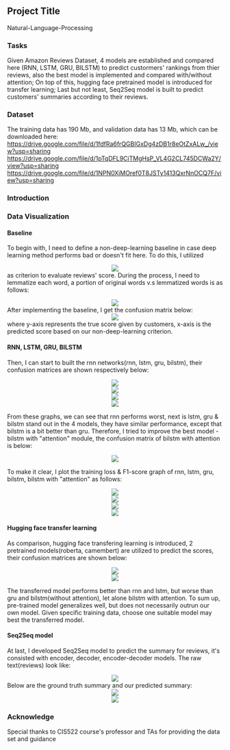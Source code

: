 ## Project Title

Natural-Language-Processing  


### Tasks

Given Amazon Reviews Dataset, 4 models are established and compared here (RNN, LSTM, GRU, BILSTM) to predict custormers' rankings from thier reviews, also the best model is implemented and compared with/without attention; On top of this, hugging face pretrained model is introduced for transfer learning; Last but not least, Seq2Seq model is built to predict customers' summaries according to their reviews.  


### Dataset

The training data has 190 Mb, and validation data has 13 Mb, which can be downloaded here:  
https://drive.google.com/file/d/1fdfRa6frQGBIGxDg4zDB1r8eOtZxALw_/view?usp=sharing  
https://drive.google.com/file/d/1pTqDFL9CiTMgHsP_VL4G2CL745DCWa2Y/view?usp=sharing  
https://drive.google.com/file/d/1NPN0XjMOref0T8JSTy1413QxrNnOCQ7F/view?usp=sharing  


### Introduction



### Data Visualization
#### Baseline
To begin with, I need to define a non-deep-learning baseline in case deep learning method performs bad or doesn't fit here. To do this, I utilized <div align=center><img src="http://chart.googleapis.com/chart?cht=tx&chl= ratio = \frac{positive}{positive + negative}" style="border:none;"></div> as criterion to evaluate reviews' score. During the process, I need to lemmatize each word, a portion of original words v.s lemmatized words is as follows:  
<div align=center><img src="https://github.com/MianWang123/Natural-Language-Processing/blob/master/pics/lemmatized_words.png"></div>  
After implementing the baseline, I get the confusion matrix below:  
<div align=center><img src="https://github.com/MianWang123/Natural-Language-Processing/blob/master/pics/baseline_confusion.png"></div>  
where y-axis represents the true score given by customers, x-axis is the predicted score based on our non-deep-learning criterion.  

#### RNN, LSTM, GRU, BILSTM
Then, I can start to built the rnn networks(rnn, lstm, gru, bilstm), their confusion matrices are shown respectively below:
<div align=center><img src="https://github.com/MianWang123/Natural-Language-Processing/blob/master/pics/rnn_confusion.png"></div>  
<div align=center><img src="https://github.com/MianWang123/Natural-Language-Processing/blob/master/pics/lstm_confusion.png"></div> 
<div align=center><img src="https://github.com/MianWang123/Natural-Language-Processing/blob/master/pics/gru_confusion.png"></div>  
<div align=center><img src="https://github.com/MianWang123/Natural-Language-Processing/blob/master/pics/bilstm_confusion.png"></div>  

From these graphs, we can see that rnn performs worst, next is lstm, gru & bilstm stand out in the 4 models, they have similar performance, except that bilstm is a bit better than gru. Therefore, I tried to improve the best model - bilstm with "attention" module, the confusion matrix of bilstm with attention is below:  
<div align=center><img src="https://github.com/MianWang123/Natural-Language-Processing/blob/master/pics/bilstm_att_confusion.png"></div>  

To make it clear, I plot the training loss & F1-score graph of rnn, lstm, gru, bilstm, bilstm with "attention" as follows:    
<div align=center><img src="https://github.com/MianWang123/Natural-Language-Processing/blob/master/pics/training_loss.png"></div>  
<div align=center><img src="https://github.com/MianWang123/Natural-Language-Processing/blob/master/pics/loss_annotation.png"></div>  
<div align=center><img src="https://github.com/MianWang123/Natural-Language-Processing/blob/master/pics/training_loss.png"></div>  
<div align=center><img src="https://github.com/MianWang123/Natural-Language-Processing/blob/master/pics/loss_annotation.png"></div>  

#### Hugging face transfer learning
As comparison, hugging face transfering learning is introduced, 2 pretrained models(roberta, camembert) are utilized to predict the scores, their confusion matrices are shown below:  
<div align=center><img src="https://github.com/MianWang123/Natural-Language-Processing/blob/master/pics/roberta_confusion.png"></div>  
<div align=center><img src="https://github.com/MianWang123/Natural-Language-Processing/blob/master/pics/camembert_confusion.PNG"></div>  

The transferred model performs better than rnn and lstm, but worse than gru and bilstm(without attention), let alone bilstm with attention. To sum up, pre-trained model generalizes well, but does not necessarily outrun our own model. Given specific training data, choose one suitable model may best the transferred model.  

#### Seq2Seq model
At last, I developed Seq2Seq model to predict the summary for reviews, it's consisted with encoder, decoder, encoder-decoder models. The raw text(reviews) look like:  
<div align=center><img src="https://github.com/MianWang123/Natural-Language-Processing/blob/master/pics/text.png"></div>  
Below are the ground truth summary and our predicted summary:  
<div align=center><img src="https://github.com/MianWang123/Natural-Language-Processing/blob/master/pics/summary.png"></div>  
<div align=center><img src="https://github.com/MianWang123/Natural-Language-Processing/blob/master/pics/prediction.png"></div>  


### Acknowledge  
Special thanks to CIS522 course's professor and TAs for providing the data set and guidance
